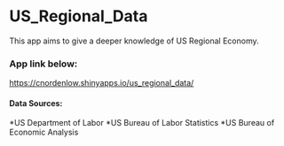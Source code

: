 # US_Regional_Data
This app aims to give a deeper knowledge of US Regional Economy.

### App link below:
https://cnordenlow.shinyapps.io/us_regional_data/

#### Data Sources:
*US Department of Labor
*US Bureau of Labor Statistics
*US Bureau of Economic Analysis

